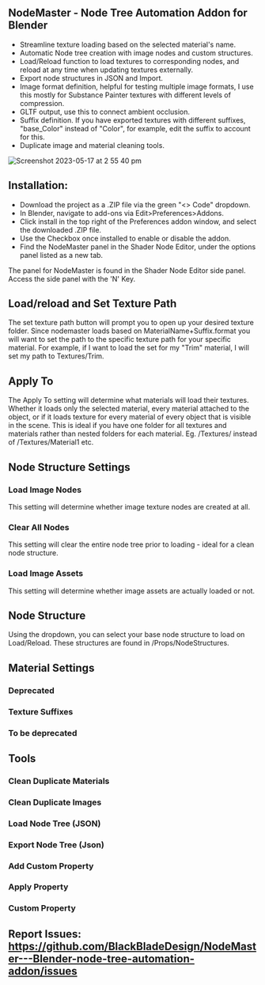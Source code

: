 ## NodeMaster - Node Tree Automation Addon for Blender

- Streamline texture loading based on the selected material's name.
- Automatic Node tree creation with image nodes and custom structures.
- Load/Reload function to load textures to corresponding nodes, and reload at any time when updating textures externally.
- Export node structures in JSON and Import. 
- Image format definition, helpful for testing multiple image formats, I use this mostly for Substance Painter textures with different levels of compression.
- GLTF output, use this to connect ambient occlusion. 
- Suffix definition. If you have exported textures with different suffixes, "base_Color" instead of "Color", for example, edit the suffix to account for this.
- Duplicate image and material cleaning tools. 

![Screenshot 2023-05-17 at 2 55 40 pm](https://github.com/BlackBladeDesign/NodeMaster---Blender-node-tree-automation-addon/assets/126746830/a475efe8-d9cc-4708-9dfd-d1b26b9e1d1a)

## Installation:
- Download the project as a .ZIP file via the green "<> Code" dropdown.
- In Blender, navigate to add-ons via Edit>Preferences>Addons.
- Click install in the top right of the Preferences addon window, and select the downloaded .ZIP file. 
- Use the Checkbox once installed to enable or disable the addon. 
- Find the NodeMaster panel in the Shader Node Editor, under the options panel listed as a new tab.

The panel for NodeMaster is found in the Shader Node Editor side panel. Access the side panel with the 'N' Key.

## Load/reload and Set Texture Path
The set texture path button will prompt you to open up your desired texture folder. Since nodemaster loads based on MaterialName+Suffix.format you will want to set the path to the specific texture path for your specific material. For example, if I want to load the set for my "Trim" material, I will set my path to Textures/Trim.

## Apply To
The Apply To setting will determine what materials will load their textures. Whether it loads only the selected material, every material attached to the object, or if it loads texture for every material of every object that is visible in the scene. This is ideal if you have one folder for all textures and materials rather than nested folders for each material. Eg. /Textures/ instead of /Textures/Material1 etc.

## Node Structure Settings
### Load Image Nodes
This setting will determine whether image texture nodes are created at all.

### Clear All Nodes
This setting will clear the entire node tree prior to loading - ideal for a clean node structure.

### Load Image Assets
This setting will determine whether image assets are actually loaded or not.

## Node Structure
Using the dropdown, you can select your base node structure to load on Load/Reload. These structures are found in /Props/NodeStructures.

## Material Settings
### Deprecated
### Texture Suffixes
### To be deprecated
## Tools
### Clean Duplicate Materials
### Clean Duplicate Images
### Load Node Tree (JSON)
### Export Node Tree (Json)
### Add Custom Property
### Apply Property
### Custom Property

## Report Issues: https://github.com/BlackBladeDesign/NodeMaster---Blender-node-tree-automation-addon/issues
